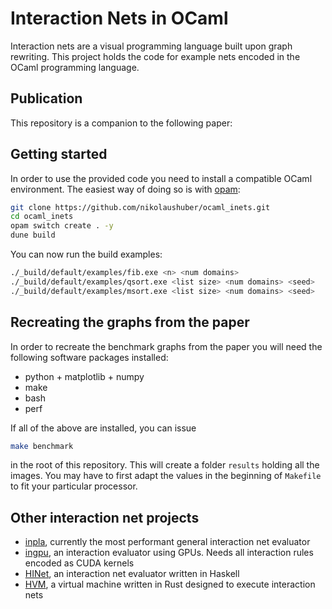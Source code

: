 # Interaction Nets in OCaml 

Interaction nets are a visual programming language built upon graph rewriting. This project holds the code for example nets encoded in the OCaml programming language. 

## Publication

This repository is a companion to the following paper: 



## Getting started 

In order to use the provided code you need to install a compatible OCaml environment. The easiest way of doing so is with [opam](https://opam.ocaml.org): 

```bash
git clone https://github.com/nikolaushuber/ocaml_inets.git 
cd ocaml_inets 
opam switch create . -y  
dune build 
```

You can now run the build examples: 

```bash 
./_build/default/examples/fib.exe <n> <num domains> 
./_build/default/examples/qsort.exe <list size> <num domains> <seed> 
./_build/default/examples/msort.exe <list size> <num domains> <seed> 
```

## Recreating the graphs from the paper 

In order to recreate the benchmark graphs from the paper you will need the following software packages installed: 

- python + matplotlib + numpy 
- make 
- bash 
- perf 

If all of the above are installed, you can issue 

```bash 
make benchmark 
```

in the root of this repository. This will create a folder `results` holding all the images. You may have to first adapt the values in the beginning of `Makefile` to fit your particular processor. 

## Other interaction net projects 

- [inpla](https://github.com/inpla/inpla/), currently the most performant general interaction net evaluator 
- [ingpu](https://github.com/euschn/ingpu), an interaction evaluator using GPUs. Needs all interaction rules encoded as CUDA kernels 
- [HINet](http://www.cas.mcmaster.ca/~kahl/Haskell/HINet/), an interaction net evaluator written in Haskell 
- [HVM](https://github.com/HigherOrderCO/HVM), a virtual machine written in Rust designed to execute interaction nets 
